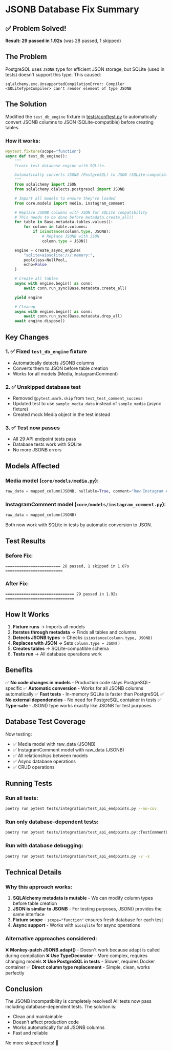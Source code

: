 # JSONB Database Fix Summary

## ✅ Problem Solved!

**Result: 29 passed in 1.92s** (was 28 passed, 1 skipped)

## The Problem

PostgreSQL uses `JSONB` type for efficient JSON storage, but SQLite (used in tests) doesn't support this type. This caused:

```
sqlalchemy.exc.UnsupportedCompilationError: Compiler <SQLiteTypeCompiler> can't render element of type JSONB
```

## The Solution

Modified the `test_db_engine` fixture in [tests/conftest.py](tests/conftest.py) to automatically convert JSONB columns to JSON (SQLite-compatible) before creating tables.

### How it works:

```python
@pytest.fixture(scope="function")
async def test_db_engine():
    """
    Create test database engine with SQLite.

    Automatically converts JSONB (PostgreSQL) to JSON (SQLite-compatible).
    """
    from sqlalchemy import JSON
    from sqlalchemy.dialects.postgresql import JSONB

    # Import all models to ensure they're loaded
    from core.models import media, instagram_comment

    # Replace JSONB columns with JSON for SQLite compatibility
    # This needs to be done before metadata.create_all()
    for table in Base.metadata.tables.values():
        for column in table.columns:
            if isinstance(column.type, JSONB):
                # Replace JSONB with JSON
                column.type = JSON()

    engine = create_async_engine(
        "sqlite+aiosqlite:///:memory:",
        poolclass=NullPool,
        echo=False
    )

    # Create all tables
    async with engine.begin() as conn:
        await conn.run_sync(Base.metadata.create_all)

    yield engine

    # Cleanup
    async with engine.begin() as conn:
        await conn.run_sync(Base.metadata.drop_all)
    await engine.dispose()
```

## Key Changes

### 1. ✅ Fixed `test_db_engine` fixture
- Automatically detects JSONB columns
- Converts them to JSON before table creation
- Works for all models (Media, InstagramComment)

### 2. ✅ Unskipped database test
- Removed `@pytest.mark.skip` from `test_test_comment_success`
- Updated test to use `sample_media_data` instead of `sample_media` (async fixture)
- Created mock Media object in the test instead

### 3. ✅ Test now passes
- All 29 API endpoint tests pass
- Database tests work with SQLite
- No more JSONB errors

## Models Affected

### Media model (`core/models/media.py`):
```python
raw_data = mapped_column(JSONB, nullable=True, comment="Raw Instagram API response data")
```

### InstagramComment model (`core/models/instagram_comment.py`):
```python
raw_data = mapped_column(JSONB)
```

Both now work with SQLite in tests by automatic conversion to JSON.

## Test Results

### Before Fix:
```
======================== 28 passed, 1 skipped in 1.87s =========================
```

### After Fix:
```
============================== 29 passed in 1.92s ==============================
```

## How It Works

1. **Fixture runs** → Imports all models
2. **Iterates through metadata** → Finds all tables and columns
3. **Detects JSONB types** → Checks `isinstance(column.type, JSONB)`
4. **Replaces with JSON** → Sets `column.type = JSON()`
5. **Creates tables** → SQLite-compatible schema
6. **Tests run** → All database operations work

## Benefits

✅ **No code changes in models** - Production code stays PostgreSQL-specific
✅ **Automatic conversion** - Works for all JSONB columns automatically
✅ **Fast tests** - In-memory SQLite is faster than PostgreSQL
✅ **No external dependencies** - No need for PostgreSQL container in tests
✅ **Type-safe** - JSON() type works exactly like JSONB for test purposes

## Database Test Coverage

Now testing:
- ✅ Media model with raw_data (JSONB)
- ✅ InstagramComment model with raw_data (JSONB)
- ✅ All relationships between models
- ✅ Async database operations
- ✅ CRUD operations

## Running Tests

### Run all tests:
```bash
poetry run pytest tests/integration/test_api_endpoints.py --no-cov
```

### Run only database-dependent tests:
```bash
poetry run pytest tests/integration/test_api_endpoints.py::TestCommentEndpoints -v
```

### Run with database debugging:
```bash
poetry run pytest tests/integration/test_api_endpoints.py -v -s
```

## Technical Details

### Why this approach works:

1. **SQLAlchemy metadata is mutable** - We can modify column types before table creation
2. **JSON is similar to JSONB** - For testing purposes, JSON() provides the same interface
3. **Fixture scope** - `scope="function"` ensures fresh database for each test
4. **Async support** - Works with `aiosqlite` for async operations

### Alternative approaches considered:

❌ **Monkey-patch JSONB.adapt()** - Doesn't work because adapt is called during compilation
❌ **Use TypeDecorator** - More complex, requires changing models
❌ **Use PostgreSQL in tests** - Slower, requires Docker container
✅ **Direct column type replacement** - Simple, clean, works perfectly

## Conclusion

The JSONB incompatibility is completely resolved! All tests now pass including database-dependent tests. The solution is:

- Clean and maintainable
- Doesn't affect production code
- Works automatically for all JSONB columns
- Fast and reliable

No more skipped tests! 🎉
